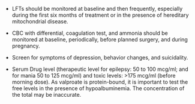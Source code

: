- LFTs should be monitored at baseline and then frequently, especially during the first six months of treatment or in the presence of hereditary mitochondrial disease.

- CBC with differential, coagulation test, and ammonia should be monitored at baseline, periodically, before planned surgery, and during pregnancy.

- Screen for symptoms of depression, behavior changes, and suicidality.

- Serum Drug level (therapeutic level for epilepsy: 50 to 100 mcg/ml; and for mania 50 to 125 mcg/ml) and toxic levels: >175 mcg/ml (before morning dose). As valproate is protein-bound, it is important to test the free levels in the presence of hypoalbuminemia. The concentration of the total may be inaccurate.